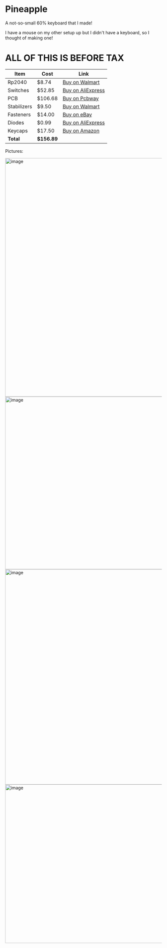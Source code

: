 # Pineapple
A not-so-small 60% keyboard that I made!

I have a mouse on my other setup up but I didn't have a keyboard, so I thought of making one!
# ALL OF THIS IS BEFORE TAX
| Item         | Cost    | Link |
|--------------|---------|------|
| Rp2040       | $8.74   | [Buy on Walmart](https://www.walmart.com/ip/Raspberry-Pi-RP2040-Pico-Board-Dual-Core-Development-Board-Micro-USB-Type-C-HOT-A2A6/10514462878) |
| Switches     | $52.85  | [Buy on AliExpress](https://www.aliexpress.us/item/3256804049630074.html) |
| PCB          | $106.68 | [Buy on Pcbway](https://member.pcbway.com/Order/OrderGroupConfirm/)
| Stabilizers  | $9.50   | [Buy on Walmart](https://www.walmart.com/ip/Gold-Plated-Plate-Mounted-Stabilizer-for-Custom-Mechanical-Keyboard-2U-6-25U-1-7-White-Pink/17191108524) |
| Fasteners    | $14.00  | [Buy on eBay](https://pay.ebay.com/rgxo?action=view&sessionid=1716123654) |
| Diodes       | $0.99   | [Buy on AliExpress](https://www.aliexpress.us/p/trade/confirm.html?availableProductShopcartIds=81023549395923) |
| Keycaps      | $17.50  | [Buy on Amazon](https://www.amazon.com/JSJT-Keycaps-Keycaps-Non-Backlit-Mechanical-Multi-Color/dp/B0BCFCQG2Z/ref=asc_df_B0BCFCQG2Z?tag=bingshoppinga-20&linkCode=df0&hvadid=80333258220081&hvnetw=o&hvqmt=e&hvbmt=be&hvdev=c&hvlocint=&hvlocphy=77507&hvtargid=pla-4583932723308317&msclkid=375f23a88c8a1849a15e4bd658e5279e&th=1) |
| **Total**    | **$156.89** | 




Pictures:

<img width="1502" height="767" alt="image" src="https://github.com/user-attachments/assets/d827a06c-db75-4412-b156-0185d3fa395a" />
<img width="1354" height="555" alt="image" src="https://github.com/user-attachments/assets/b00c37c2-2a4c-4204-b545-b22e8165003a" />
<img width="2116" height="692" alt="image" src="https://github.com/user-attachments/assets/2f33f001-a210-40f9-acf0-69d73c41c0af" />
<img width="1604" height="510" alt="image" src="https://github.com/user-attachments/assets/8e16ac7e-7cbf-44da-8329-93921c545d7a" />

